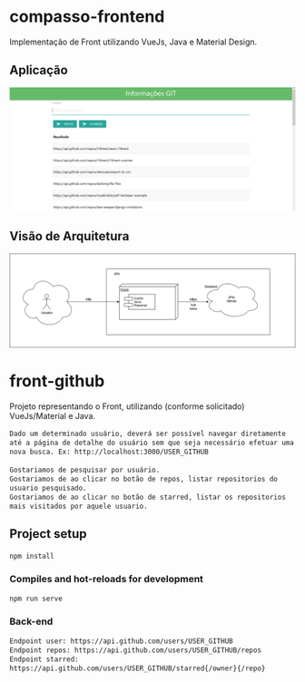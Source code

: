 # compasso-frontend
Implementação de Front utilizando VueJs, Java e Material Design.

## Aplicação

![alt text](https://github.com/vitorhora/compasso-frontend/blob/master/front-github/imagens/aplicacao.png)



## Visão de Arquitetura

![alt text](https://github.com/vitorhora/compasso-frontend/blob/master/front-github/imagens/desenho_arquitetura.png)


# front-github
Projeto representando o Front, utilizando (conforme solicitado) VueJs/Material e Java.


```
Dado um determinado usuário, deverá ser possível navegar diretamente até a página de detalhe do usuário sem que seja necessário efetuar uma nova busca. Ex: http://localhost:3000/USER_GITHUB

Gostariamos de pesquisar por usuário.
Gostariamos de ao clicar no botão de repos, listar repositorios do usuario pesquisado.
Gostariamos de ao clicar no botão de starred, listar os repositorios mais visitados por aquele usuario.

```

## Project setup
```
npm install
```

### Compiles and hot-reloads for development
```
npm run serve
```

### Back-end 
```
Endpoint user: https://api.github.com/users/USER_GITHUB
Endpoint repos: https://api.github.com/users/USER_GITHUB/repos
Endpoint starred: https://api.github.com/users/USER_GITHUB/starred{/owner}{/repo}
```
